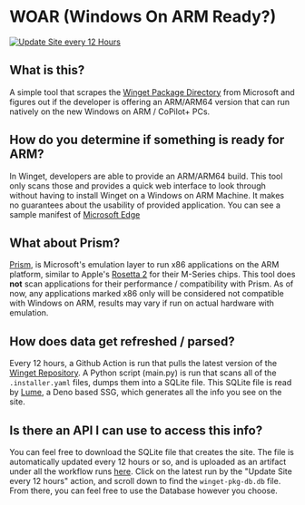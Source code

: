 # WOAR (Windows On ARM Ready?)

[![Update Site every 12 Hours](https://github.com/Jyodann/woar/actions/workflows/publish_site_daily.yml/badge.svg?branch=main)](https://github.com/Jyodann/woar/actions/workflows/publish_site_daily.yml)

## What is this?

A simple tool that scrapes the [Winget Package Directory](https://github.com/microsoft/winget-pkgs) from Microsoft and figures out if the developer is offering an ARM/ARM64 version that can run natively on the new Windows on ARM / CoPilot+ PCs.

## How do you determine if something is ready for ARM?

In Winget, developers are able to provide an ARM/ARM64 build. This tool only scans those and provides a quick web interface to look through without having to install Winget on a Windows on ARM Machine. It makes no guarantees about the usability of provided application. You can see a sample manifest of [Microsoft Edge](https://github.com/microsoft/winget-pkgs/blob/d1db63d19a9ca0a772b7f25031fb7758bdf4814b/manifests/m/Microsoft/Edge/124.0.2478.80/Microsoft.Edge.installer.yaml#L4)

## What about Prism?

[Prism](https://learn.microsoft.com/en-us/windows/arm/apps-on-arm-x86-emulation#prism), is Microsoft's emulation layer to run x86 applications on the ARM platform, similar to Apple's [Rosetta 2](https://developer.apple.com/documentation/apple-silicon/about-the-rosetta-translation-environment) for their M-Series chips. This tool does **not** scan applications for their performance / compatibility with Prism. As of now, any applications marked x86 only will be considered not compatible with Windows on ARM, results may vary if run on actual hardware with emulation.

## How does data get refreshed / parsed?

Every 12 hours, a Github Action is run that pulls the latest version of the [Winget Repository](https://github.com/microsoft/winget-pkgs). A Python script (main.py) is run that scans all of the `.installer.yaml` files, dumps them into a SQLite file. This SQLite file is read by [Lume](https://lume.land/), a Deno based SSG, which generates all the info you see on the site.

## Is there an API I can use to access this info?

You can feel free to download the SQLite file that creates the site. The file is automatically updated every 12 hours or so, and is uploaded as an artifact under all the workflow runs [here](https://github.com/Jyodann/woar/actions/workflows/publish_site_daily.yml). Click on the latest run by the "Update Site every 12 hours" action, and scroll down to find the `winget-pkg-db.db` file. From there, you can feel free to use the Database however you choose.
